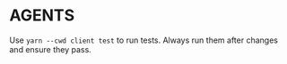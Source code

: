 # AGENTS

Use `yarn --cwd client test` to run tests. Always run them after changes and ensure they pass.
